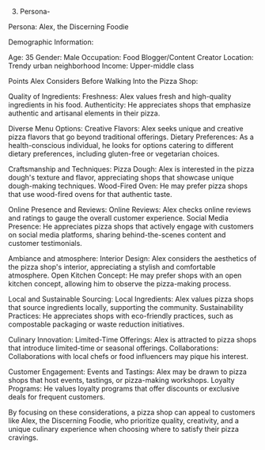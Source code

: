 3. Persona-

Persona: Alex, the Discerning Foodie

Demographic Information:

  Age: 35
  Gender: Male
  Occupation: Food Blogger/Content Creator
  Location: Trendy urban neighborhood
  Income: Upper-middle class

Points Alex Considers Before Walking Into the Pizza Shop:

   Quality of Ingredients:
        Freshness: Alex values fresh and high-quality ingredients in his food.
        Authenticity: He appreciates shops that emphasize authentic and artisanal elements in their pizza.

   Diverse Menu Options:
        Creative Flavors: Alex seeks unique and creative pizza flavors that go beyond traditional offerings.
        Dietary Preferences: As a health-conscious individual, he looks for options catering to different dietary preferences, including gluten-free or vegetarian choices.

  Craftsmanship and Techniques:
        Pizza Dough: Alex is interested in the pizza dough's texture and flavor, appreciating shops that showcase unique dough-making techniques.
        Wood-Fired Oven: He may prefer pizza shops that use wood-fired ovens for that authentic taste.

   Online Presence and Reviews:
        Online Reviews: Alex checks online reviews and ratings to gauge the overall customer experience.
        Social Media Presence: He appreciates pizza shops that actively engage with customers on social media platforms, sharing behind-the-scenes content and customer testimonials.

   Ambiance and atmosphere:
        Interior Design: Alex considers the aesthetics of the pizza shop's interior, appreciating a stylish and comfortable atmosphere.
        Open Kitchen Concept: He may prefer shops with an open kitchen concept, allowing him to observe the pizza-making process.

  Local and Sustainable Sourcing:
        Local Ingredients: Alex values pizza shops that source ingredients locally, supporting the community.
        Sustainability Practices: He appreciates shops with eco-friendly practices, such as compostable packaging or waste reduction initiatives.

   Culinary Innovation:
        Limited-Time Offerings: Alex is attracted to pizza shops that introduce limited-time or seasonal offerings.
        Collaborations: Collaborations with local chefs or food influencers may pique his interest.

   Customer Engagement:
        Events and Tastings: Alex may be drawn to pizza shops that host events, tastings, or pizza-making workshops.
        Loyalty Programs: He values loyalty programs that offer discounts or exclusive deals for frequent customers.

By focusing on these considerations, a pizza shop can appeal to customers like Alex, the Discerning Foodie, who prioritize quality, creativity, and a unique culinary experience when choosing where to satisfy their pizza cravings.
